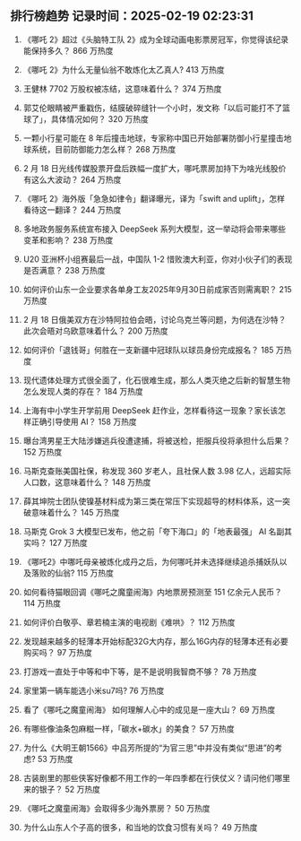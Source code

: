 
## 排行榜趋势 记录时间：2025-02-19 02:23:31
  
  1. 《哪吒 2》超过《头脑特工队 2》成为全球动画电影票房冠军，你觉得该纪录能保持多久？ 866 万热度
    
  2. 《哪吒 2》为什么无量仙翁不敢炼化太乙真人? 413 万热度
    
  3. 王健林 7702 万股权被冻结，这意味着什么？ 374 万热度
    
  4. 郭艾伦眼睛被严重戳伤，结膜破碎缝针一个小时，发文称「以后可能打不了篮球了」，具体情况如何？ 320 万热度
    
  5. 一颗小行星可能在 8 年后撞击地球，专家称中国已开始部署防御小行星撞击地球系统，目前防御能力怎么样？ 268 万热度
    
  6. 2 月 18 日光线传媒股票开盘后跌幅一度扩大，哪吒票房加持下为啥光线股价有这么大波动？ 264 万热度
    
  7. 《哪吒 2》海外版「急急如律令」翻译曝光，译为「swift and uplift」，怎样看待这一翻译？ 244 万热度
    
  8. 多地政务服务系统宣布接入 DeepSeek 系列大模型，这一举动将会带来哪些变革和影响？ 238 万热度
    
  9. U20 亚洲杯小组赛最后一战，中国队 1-2 惜败澳大利亚，你对小伙子们的表现是否满意？ 238 万热度
    
  10. 如何评价山东一企业要求各单身工友2025年9月30日前成家否则需离职？ 215 万热度
    
  11. 2 月 18 日俄美双方在沙特阿拉伯会晤，讨论乌克兰等问题，为何选在沙特？此次会晤对乌欧意味着什么？ 200 万热度
    
  12. 如何评价「退钱哥」何胜在一支新疆中冠球队以球员身份完成报名？ 185 万热度
    
  13. 现代遗体处理方式很全面了，化石很难生成，那么人类灭绝之后新的智慧生物怎么发现人类的存在？ 184 万热度
    
  14. 上海有中小学生开学前用 DeepSeek 赶作业，怎样看待这一现象？家长该怎样正确引导使用 AI？ 158 万热度
    
  15. 曝台湾男星王大陆涉嫌逃兵役遭逮捕，将被送检，拒服兵役将承担什么后果？ 152 万热度
    
  16. 马斯克查账美国社保，称发现 360 岁老人，且社保人数 3.98 亿人，远超实际人口数，这意味着什么？ 148 万热度
    
  17. 薛其坤院士团队使镍基材料成为第三类在常压下实现超导的材料体系，这一突破意味着什么？ 145 万热度
    
  18. 马斯克 Grok 3  大模型已发布，他之前「夸下海口」的「地表最强」 AI 名副其实吗？ 127 万热度
    
  19. 《哪吒2》中哪吒母亲被炼化成丹之后，为何哪吒并未选择继续追杀捕妖队以及落败的仙翁? 115 万热度
    
  20. 如何看待猫眼回调《哪吒之魔童闹海》内地票房预测至 151 亿余元人民币？ 114 万热度
    
  21. 如何评价白敬亭、章若楠主演的电视剧《难哄》？ 112 万热度
    
  22. 发现越来越多的轻薄本开始标配32G大内存，那么16G内存的轻薄本还有必要购买吗？ 97 万热度
    
  23. 打游戏一直处于中等和中下等，是不是说明我智商不够？ 78 万热度
    
  24. 家里第一辆车能选小米su7吗? 76 万热度
    
  25. 看了《哪吒之魔童闹海》 如何理解人心中的成见是一座大山？ 69 万热度
    
  26. 有哪些像油条包麻糍一样，「碳水+碳水」的美食？ 57 万热度
    
  27. 为什么《大明王朝1566》中吕芳所提的“为官三思”中并没有类似“思进”的考虑? 53 万热度
    
  28. 古装剧里的那些侠客好像都不用工作的一年四季都在行侠仗义？请问他们哪里来的银子？ 52 万热度
    
  29. 《哪吒之魔童闹海》会取得多少海外票房？ 50 万热度
    
  30. 为什么山东人个子高的很多，和当地的饮食习惯有关吗？ 49 万热度
    